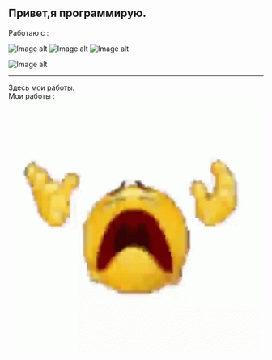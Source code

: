 ## Привет,я программирую.     
Работаю с : 

![Image alt](https://camo.githubusercontent.com/817e7d37c3899471888e10549bec8cf0f1de9c62c0efeed3315aa414c24a5eca/68747470733a2f2f696d672e736869656c64732e696f2f62616467652f466c75747465722d2532333032353639422e7376673f7374796c653d666f722d7468652d6261646765266c6f676f3d466c7574746572266c6f676f436f6c6f723d7768697465)
![Image alt](https://camo.githubusercontent.com/408736f96616cdef1c501d3de85da58cbcbb938133fe027b5caec4f79a76b36a/68747470733a2f2f696d672e736869656c64732e696f2f62616467652f646172742d2532333031373543322e7376673f7374796c653d666f722d7468652d6261646765266c6f676f3d64617274266c6f676f436f6c6f723d7768697465)
![Image alt](https://camo.githubusercontent.com/972c64401862d6b00d73b76042d183ed069e6bd2ec21992ce07331ef67547c2c/68747470733a2f2f696d672e736869656c64732e696f2f62616467652f416e64726f69642d3344444338343f7374796c653d666f722d7468652d6261646765266c6f676f3d616e64726f6964266c6f676f436f6c6f723d7768697465)                                                                                                         

![Image alt](https://github.com/12porol34/12porol34/blob/main/lv_0_20250529194241_1.gif)           
_______________________________________________________________________________________________________________________________________________________________________________________________________________

Здесь мои [работы](https://github.com/12porol34?tab=repositories).                                                                                                    
Мои работы :                                                                                                                                                                                                                                 
![Image alt](https://github.com/12porol34/12porol34/blob/main/disintegrating-funny.gif)                                                                                                                                       
<!--![Uploading дядябогдан-gachi.gif…]()

**12porol34/12porol34** is a ✨ _special_ ✨ repository because its `README.md` (this file) appears on your GitHub profile.

Here are some ideas to get you started:

- 🔭 I’m currently working on ...
- 🌱 I’m currently learning ...
- 👯 I’m looking to collaborate on ...
- 🤔 I’m looking for help with ...
- 💬 Ask me about ...
- 📫 How to reach me: ...
- 😄 Pronouns: ...
- ⚡ Fun fact: ...
-->
